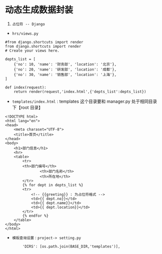 # 动态生成数据封装
1. `占位符 -- Django`
* `hrs/views.py`
```
#from django.shortcuts import render
from django.shortcuts import render
# Create your views here.

depts_list = [
    {'no': 10, 'name': '财务部', 'location': '北京'},
    {'no': 20, 'name': '研发部', 'location': '成都'},
    {'no': 30, 'name': '销售部', 'location': '上海'},
]

def index(request):
    return render(request,'index.html',{'depts_list':depts_list})
```
* `templates/index.html` : templates 这个目录要和 manager.py 处于相同目录下【root 目录】
```
<!DOCTYPE html>
<html lang="en">
<head>
	<meta charaset="UTF-8">
	<title>首页</title>
</head>
<body>
	<h1>部门信息</h1>
	<hr>
	<table>
		<tr>
		<th>部门编号</th>
                <th>部门名称</th>
                <th>所在地</th>
		</tr>
		{% for dept in depts_list %}
		<tr>
			<!-- {{greeting}} : 为占位符格式 -->
			<td>{{ dept.no}}</td>
			<td>{{ dept.name}}</td>
			<td>{{ dept.location}}</td>
		</tr>
		{% endfor %}
	</table>
</body>
</html>
```
* `模板查询设置` : `project-> setting.py`
```
        'DIRS': [os.path.join(BASE_DIR,'templates')],
```